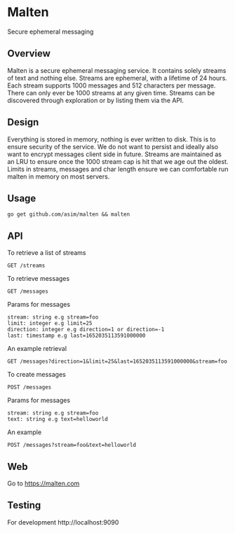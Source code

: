 # Malten

Secure ephemeral messaging

## Overview

Malten is a secure ephemeral messaging service. It contains solely streams of text and nothing else. 
Streams are ephemeral, with a lifetime of 24 hours. Each stream supports 1000 messages and 512 characters per message. There 
can only ever be 1000 streams at any given time. Streams can be discovered through exploration or by listing them via the API.

## Design

Everything is stored in memory, nothing is ever written to disk. This is to ensure security of the service. We do not want to 
persist and ideally also want to encrypt messages client side in future. Streams are maintained as an LRU to ensure once the 
1000 stream cap is hit that we age out the oldest. Limits in streams, messages and char length ensure we can comfortable run 
malten in memory on most servers.

## Usage

```
go get github.com/asim/malten && malten
```

## API

To retrieve a list of streams

```
GET /streams
```

To retrieve messages

```
GET /messages
```

Params for messages

```
stream: string e.g stream=foo
limit: integer e.g limit=25
direction: integer e.g direction=1 or direction=-1
last: timestamp e.g last=1652035113591000000
```

An example retrieval

```
GET /messages?direction=1&limit=25&last=1652035113591000000&stream=foo
```

To create messages

```
POST /messages
```

Params for messages

```
stream: string e.g stream=foo
text: string e.g text=helloworld
```

An example

```
POST /messages?stream=foo&text=helloworld
```

## Web

Go to https://malten.com

## Testing 

For development http://localhost:9090
